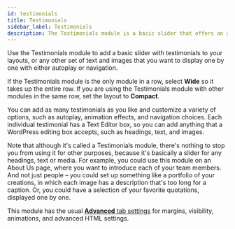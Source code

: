 ```yaml
---
id: testimonials
title: Testimonials
sidebar_label: Testimonials
description: The Testimonials module is a basic slider that offers an animiated way to display testimonials or any other combination of heading, text, and media.
---
```


Use the Testimonials module to add a basic slider with testimonials to your
layouts, or any other set of text and images that you want to display one by
one with either autoplay or navigation.

If the Testimonials module is the only module in a row, select **Wide** so it
takes up the entire row. If you are using the Testimonials module with other
modules in the same row, set the layout to  **Compact**.

You can add as many testimonials as you like and customize a variety of
options, such as autoplay, animation effects, and navigation choices. Each
individual testimonial has a Text Editor box, so you can add anything that a
WordPress editing box accepts, such as headings, text, and images.

Note that although it's called a Testimonials module, there's nothing to stop
you from using it for other purposes, because it's basically a slider for any
headings, text or media.  For example, you could use this module on an About
Us page, where you want to introduce each of your team members. And not just
people – you could set up something like a portfolio of your creations, in
which each image has a description that's too long for a caption. Or, you
could have a selection of your favorite quotations, displayed one by one.

This module has the usual [**Advanced** tab settings](/beaver-builder/layouts/advanced-tab-rows-columns-modules.md) for margins, visibility, animations, and advanced HTML settings.


